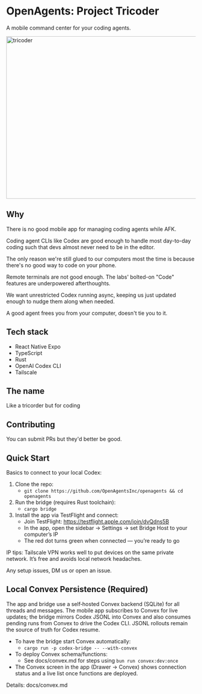 # OpenAgents: Project Tricoder

A mobile command center for your coding agents.

<img width="600" height="431" alt="tricoder" src="https://github.com/user-attachments/assets/a125680d-0c3e-4703-83ac-510385b43e3e" />

## Why

There is no good mobile app for managing coding agents while AFK.

Coding agent CLIs like Codex are good enough to handle most day-to-day coding such that devs almost never need to be in the editor.

The only reason we're still glued to our computers most the time is because there's no good way to code on your phone.

Remote terminals are not good enough. The labs' bolted-on "Code" features are underpowered afterthoughts.

We want unrestricted Codex running async, keeping us just updated enough to nudge them along when needed.

A good agent frees you from your computer, doesn't tie you to it.

## Tech stack

- React Native Expo
- TypeScript
- Rust
- OpenAI Codex CLI
- Tailscale

## The name

Like a tricorder but for coding

## Contributing

You can submit PRs but they'd better be good.

## Quick Start

Basics to connect to your local Codex:

1) Clone the repo:
   - `git clone https://github.com/OpenAgentsInc/openagents && cd openagents`
2) Run the bridge (requires Rust toolchain):
   - `cargo bridge`
3) Install the app via TestFlight and connect:
   - Join TestFlight: https://testflight.apple.com/join/dvQdns5B
   - In the app, open the sidebar → Settings → set Bridge Host to your computer’s IP
   - The red dot turns green when connected — you’re ready to go

IP tips: Tailscale VPN works well to put devices on the same private network. It’s free and avoids local network headaches.

Any setup issues, DM us or open an issue.

## Local Convex Persistence (Required)

The app and bridge use a self‑hosted Convex backend (SQLite) for all threads and messages. The mobile app subscribes to Convex for live updates; the bridge mirrors Codex JSONL into Convex and also consumes pending runs from Convex to drive the Codex CLI. JSONL rollouts remain the source of truth for Codex resume.

- To have the bridge start Convex automatically:
  - `cargo run -p codex-bridge -- --with-convex`
- To deploy Convex schema/functions:
  - See docs/convex.md for steps using `bun run convex:dev:once`
- The Convex screen in the app (Drawer → Convex) shows connection status and a live list once functions are deployed.

Details: docs/convex.md
